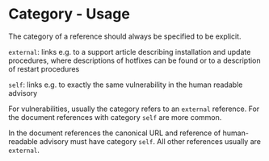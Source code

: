 # Category - Usage

The category of a reference should always be specified to be explicit.

`external`: links e.g. to a support article describing installation and update procedures, where descriptions of hotfixes can be found or to a description of restart procedures

`self`: links e.g. to exactly the same vulnerability in the human readable advisory

For vulnerabilities, usually the category refers to an `external` reference.
For the document references with category `self` are more common.

In the document references the canonical URL and reference of human-readable advisory must have category `self`.
All other references usually are `external`.
